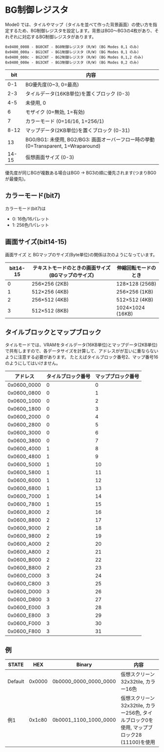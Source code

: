 # BG制御レジスタ

Mode0 では、タイルやマップ（タイルを並べて作った背景画面）の使い方を指定するため、BG制御レジスタを設定します。背景はBG0～BG3の4枚があり、それぞれに対応するBG制御レジスタがあります。

```
0x0400_0008 - BG0CNT - BG0制御レジスタ (R/W) (BG Modes 0,1 のみ)
0x0400_000a - BG1CNT - BG1制御レジスタ (R/W) (BG Modes 0,1 のみ)
0x0400_000c - BG2CNT - BG2制御レジスタ (R/W) (BG Modes 0,1,2 のみ)
0x0400_000e - BG3CNT - BG3制御レジスタ (R/W) (BG Modes 0,2 のみ)
```

 bit | 内容
---- | ----
0-1 | BG優先度(0~3, 0=最高)
2-3 | タイルデータ(16KB単位)を置くブロック (0-3)
4-5   | 未使用, 0
6     | モザイク (0=無効, 1=有効)
7     | カラーモード (0=16/16, 1=256/1)
8-12  | マップデータ(2KB単位)を置くブロック (0-31)
13    | BG0/BG1: 未使用, BG2/BG3: 画面オーバーフロー時の挙動 (0=Transparent, 1=Wraparound)
14-15 | 仮想画面サイズ (0-3)

優先度が同じBGが複数ある場合はBG0 -> BG3の順に優先されます(つまりBG0が最優先)。

## カラーモード(bit7)

カラーモード(bit7)は

- 0: 16色/16パレット
- 1: 256色/1パレット

## 画面サイズ(bit14-15)

画面サイズ と BGマップのサイズ(Byte単位)の関係は次のようになっています。

 bit14-15 | テキストモードのときの画面サイズ(BGマップのサイズ) | 伸縮回転モードのとき
---- | ---- | ---- 
0 | 256×256 (2KB) | 128×128   (256B)
1 | 512×256 (4KB) | 256×256   (1KB)
2 | 256×512 (4KB) | 512×512   (4KB)
3 | 512×512 (8KB) | 1024×1024 (16KB)

## タイルブロックとマップブロック

タイルモードでは、VRAMをタイルデータ(16KB単位)とマップデータ(2KB単位)で共有しますので、各データサイズを計算して、アドレスがが互いに重ならないように注意する必要があります。 たとえばタイルブロック番号2、マップ番号16のようにしてはいけません。

アドレス | タイルブロック番号 | マップブロック番号
-- | -- | --
0x0600_0000 | 0 | 0
0x0600_0800 | 0 | 1
0x0600_1000 | 0 | 2
0x0600_1800 | 0 | 3
0x0600_2000 | 0 | 4
0x0600_2800 | 0 | 5
0x0600_3000 | 0 | 6
0x0600_3800 | 0 | 7
0x0600_4000 | 1 | 8
0x0600_4800 | 1 | 9
0x0600_5000 | 1 | 10
0x0600_5800 | 1 | 11
0x0600_6000 | 1 | 12
0x0600_6800 | 1 | 13
0x0600_7000 | 1 | 14
0x0600_7800 | 1 | 15
0x0600_8000 | 2 | 16
0x0600_8800 | 2 | 17
0x0600_9000 | 2 | 18
0x0600_9800 | 2 | 19
0x0600_A000 | 2 | 20
0x0600_A800 | 2 | 21
0x0600_B000 | 2 | 22
0x0600_B800 | 2 | 23
0x0600_C000 | 3 | 24
0x0600_C800 | 3 | 25
0x0600_D000 | 3 | 26
0x0600_D800 | 3 | 27
0x0600_E000 | 3 | 28
0x0600_E800 | 3 | 29
0x0600_F000 | 3 | 30
0x0600_F800 | 3 | 31

## 例

 STATE | HEX | Binary | 内容 
---- | ---- | ---- | ---- 
Default | 0x0000 | 0b0000_0000_0000_0000 | 仮想スクリーン32x32tile, カラー16色
例1 | 0x1c80 | 0b0001_1100_1000_0000 | 仮想スクリーン32x32tile, カラー256色, タイルブロック0を使用, マップブロック28 (11100)を使用
